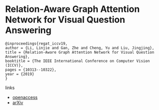 # Relation-Aware Graph Attention Network for Visual Question Answering

```
@inproceedings{regat_iccv19,
author = {Li, Linjie and Gan, Zhe and Cheng, Yu and Liu, Jingjing},
title = {Relation-Aware Graph Attention Network for Visual Question Answering},
booktitle = {The IEEE International Conference on Computer Vision (ICCV)},
pages = {10313--10322},
year = {2019}
}
```

links
- [openaccess](http://openaccess.thecvf.com/content_ICCV_2019/html/Li_Relation-Aware_Graph_Attention_Network_for_Visual_Question_Answering_ICCV_2019_paper.html)
- [arXiv](https://arxiv.org/abs/1903.12314)
